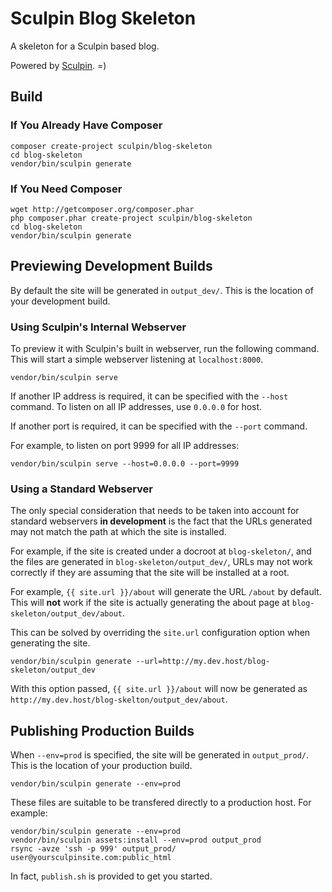Sculpin Blog Skeleton
=====================

A skeleton for a Sculpin based blog.

Powered by [Sculpin](http://sculpin.io). =)

Build
-----

### If You Already Have Composer

    composer create-project sculpin/blog-skeleton
    cd blog-skeleton
    vendor/bin/sculpin generate

### If You Need Composer

    wget http://getcomposer.org/composer.phar
    php composer.phar create-project sculpin/blog-skeleton
    cd blog-skeleton
    vendor/bin/sculpin generate


Previewing Development Builds
-----------------------------

By default the site will be generated in `output_dev/`. This is the location
of your development build.

### Using Sculpin's Internal Webserver

To preview it with Sculpin's built in webserver, run the following command.
This will start a simple webserver listening at `localhost:8000`.

    vendor/bin/sculpin serve

If another IP address is required, it can be specified with the `--host`
command. To listen on all IP addresses, use `0.0.0.0` for host.

If another port is required, it can be specified with the `--port` command.

For example, to listen on port 9999 for all IP addresses:

    vendor/bin/sculpin serve --host=0.0.0.0 --port=9999

### Using a Standard Webserver

The only special consideration that needs to be taken into account for standard
webservers **in development** is the fact that the URLs generated may not match
the path at which the site is installed.

For example, if the site is created under a docroot at `blog-skeleton/`, and the
files are generated in `blog-skeleton/output_dev/`, URLs may not work correctly
if they are assuming that the site will be installed at a root.

For example, `{{ site.url }}/about` will generate the URL `/about` by default.
This will **not** work if the site is actually generating the about page at
`blog-skeleton/output_dev/about`.

This can be solved by overriding the `site.url` configuration option when
generating the site.

    vendor/bin/sculpin generate --url=http://my.dev.host/blog-skeleton/output_dev

With this option passed, `{{ site.url }}/about` will now be generated as
`http://my.dev.host/blog-skelton/output_dev/about`.


Publishing Production Builds
----------------------------

When `--env=prod` is specified, the site will be generated in `output_prod/`. This
is the location of your production build.

    vendor/bin/sculpin generate --env=prod

These files are suitable to be transfered directly to a production host. For example:

    vendor/bin/sculpin generate --env=prod
    vendor/bin/sculpin assets:install --env=prod output_prod
    rsync -avze 'ssh -p 999' output_prod/ user@yoursculpinsite.com:public_html

In fact, `publish.sh` is provided to get you started.
